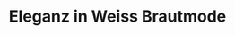 ---
title: "Eleganz in Weiss Brautmode"
url: /herford/eleganz-in-weiss-brautmode/
shop: Kleidung
---